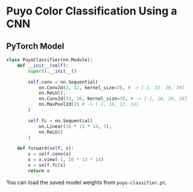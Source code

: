 # Puyo Color Classification Using a CNN

## PyTorch Model
```python
class PuyoClassifier(nn.Module):
    def __init__(self):
        super().__init__()        

        self.conv = nn.Sequential(
            nn.Conv2d(3, 32, kernel_size=3), # -> [-1, 32, 28, 30]
            nn.ReLU(),
            nn.Conv2d(32, 16, kernel_size=3), # -> [-1, 16, 26, 28]
            nn.MaxPool2d(2) # -> [-1, 16, 13, 14]
        )

        self.fc = nn.Sequential(
            nn.Linear(16 * 13 * 14, 7),
            nn.ReLU()
        )

    def forward(self, x):
        x = self.conv(x)
        x = x.view(-1, 16 * 13 * 14)
        x = self.fc(x)
        return x
```
You can load the saved model weights from `puyo-classifier.pt`.